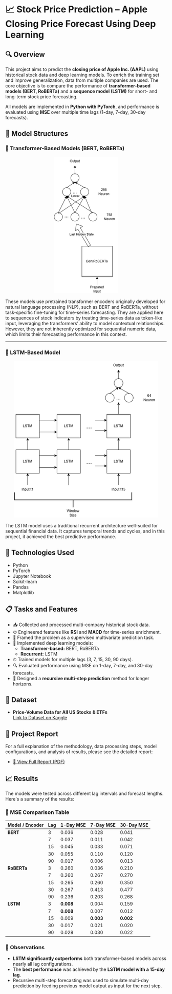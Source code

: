 # 📈 Stock Price Prediction – Apple Closing Price Forecast Using Deep Learning

## 🔍 Overview

This project aims to predict the **closing price of Apple Inc. (AAPL)** using historical stock data and deep learning models. To enrich the training set and improve generalization, data from multiple companies are used. The core objective is to compare the performance of **transformer-based models (BERT, RoBERTa)** and a **sequence model (LSTM)** for short- and long-term stock price forecasting.

All models are implemented in **Python with PyTorch**, and performance is evaluated using **MSE** over multiple time lags (1-day, 7-day, 30-day forecasts).

## 🧠 Model Structures

### 🔹 Transformer-Based Models (BERT, RoBERTa)

<p align="center">
  <img src="transformer-based.png" alt="Transformer-Based Model Structure" width="200"/>
</p>

These models use pretrained transformer encoders originally developed for natural language processing (NLP), such as BERT and RoBERTa, without task-specific fine-tuning for time-series forecasting. They are applied here to sequences of stock indicators by treating time-series data as token-like input, leveraging the transformers’ ability to model contextual relationships. However, they are not inherently optimized for sequential numeric data, which limits their forecasting performance in this context.

---

### 🔹 LSTM-Based Model

<p align="center">
  <img src="lstm-based.png" alt="LSTM-Based Model Structure" width="450"/>
</p>

The LSTM model uses a traditional recurrent architecture well-suited for sequential financial data. It captures temporal trends and cycles, and in this project, it achieved the best predictive performance.

## 🧰 Technologies Used

- Python
- PyTorch
- Jupyter Notebook
- Scikit-learn
- Pandas
- Matplotlib

## 📋 Tasks and Features

- 📥 Collected and processed multi-company historical stock data.
- ⚙️ Engineered features like **RSI** and **MACD** for time-series enrichment.
- 🔁 Framed the problem as a supervised multivariate prediction task.
- 🧠 Implemented deep learning models:
  - **Transformer-based:** BERT, RoBERTa
  - **Recurrent:** LSTM
- ⏱ Trained models for multiple lags (3, 7, 15, 30, 90 days).
- 🔍 Evaluated performance using MSE on 1-day, 7-day, and 30-day forecasts.
- 🔄 Designed a **recursive multi-step prediction** method for longer horizons.

## 🔗 Dataset

- **Price-Volume Data for All US Stocks & ETFs**  
  [Link to Dataset on Kaggle](https://www.kaggle.com/datasets/borismarjanovic/price-volume-data-for-all-us-stocks-etfs)

## 📄 Project Report

For a full explanation of the methodology, data processing steps, model configurations, and analysis of results, please see the detailed report:

- [📘 View Full Report (PDF)](./report.pdf)

## 📈 Results

The models were tested across different lag intervals and forecast lengths. Here's a summary of the results:

### 🔹 MSE Comparison Table

| Model / Encoder | Lag | 1-Day MSE | 7-Day MSE | 30-Day MSE |
|------------------|-----|-----------|-----------|-------------|
| **BERT**         | 3   | 0.036     | 0.028     | 0.041       |
|                  | 7   | 0.037     | 0.011     | 0.042       |
|                  | 15  | 0.045     | 0.033     | 0.071       |
|                  | 30  | 0.055     | 0.110     | 0.120       |
|                  | 90  | 0.017     | 0.006     | 0.013       |
| **RoBERTa**      | 3   | 0.260     | 0.036     | 0.210       |
|                  | 7   | 0.260     | 0.267     | 0.270       |
|                  | 15  | 0.265     | 0.260     | 0.350       |
|                  | 30  | 0.267     | 0.413     | 0.477       |
|                  | 90  | 0.236     | 0.203     | 0.268       |
| **LSTM**         | 3   | **0.008**     | 0.004     | 0.159       |
|                  | 7   | **0.008**     | 0.007     | 0.012       |
|                  | 15  | 0.009     | **0.003**     | **0.002**       |
|                  | 30  | 0.017     | 0.021     | 0.020       |
|                  | 90  | 0.028     | 0.030     | 0.022       |

### 🔹 Observations

- **LSTM significantly outperforms** both transformer-based models across nearly all lag configurations.
- The **best performance** was achieved by the **LSTM model with a 15-day lag**.
- Recursive multi-step forecasting was used to simulate multi-day prediction by feeding previous model output as input for the next step.
